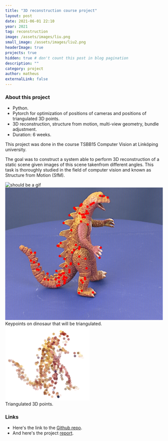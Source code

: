```yaml
---
title: "3D reconstruction course project"
layout: post
date: 2021-06-01 22:10
year: 2021
tag: reconstruction
image: /assets/images/liu.png
small_image: /assets/images/liu2.png
headerImage: true
projects: true
hidden: true # don't count this post in blog pagination
description: ""
category: project
author: matheus
externalLink: false
---
```


### About this project
* Python.
* Pytorch for optimization of positions of cameras and positions of triangulated 3D points.
* 3D reconstruction, structure from motion, multi-view geometry, bundle adjustment.
* Duration: 6 weeks.

This project was done in the course TSBB15 Computer Vision at Linköping university.

The goal was to construct a system able to perform 3D reconstruction of a static scene given images of this scene takenfrom different angles. This task is thoroughly studied in the field of computer vision and known as Structure from Motion (SfM).

<img src="/assets/images/dino_mesh.gif" alt="should be a gif"/>

<img class="image" src="/assets/images/dino2.png" alt="Alt Text">
<figcaption class="caption">Keypoints on dinosaur that will be triangulated.</figcaption>

<img class="image" src="/assets/images/3d_point_cloud3.png" alt="Alt Text">
<figcaption class="caption">Triangulated 3D points.</figcaption>

### Links
* Here's the link to the [Github repo](https://github.com/matheus-bernat/3d-reconstruction).
* And here's the project [report](/assets/reports/TSBB15_proj2.pdf).